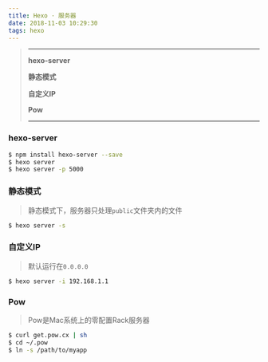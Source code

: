 ```yaml
---
title: Hexo · 服务器
date: 2018-11-03 10:29:30
tags: hexo
---
```


> ---
> **hexo-server**
>
> **静态模式**
>
> **自定义IP**
>
> **Pow**
>
> ---

<!-- more -->

### hexo-server
```bash
$ npm install hexo-server --save
$ hexo server
$ hexo server -p 5000
```

### 静态模式
> 静态模式下，服务器只处理`public`文件夹内的文件

```bash
$ hexo server -s
```

### 自定义IP
> 默认运行在`0.0.0.0`
```bash
$ hexo server -i 192.168.1.1
```

### Pow
> Pow是Mac系统上的零配置Rack服务器
```bash
$ curl get.pow.cx | sh
$ cd ~/.pow
$ ln -s /path/to/myapp
```